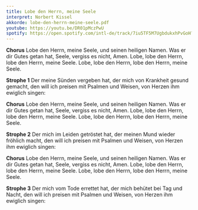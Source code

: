 ```yaml
---
title: Lobe den Herrn, meine Seele
interpret: Norbert Kissel
akkorde: lobe-den-herrn-meine-seele.pdf
youtube: https://youtu.be/DR01pMczPwU
spotify: https://open.spotify.com/intl-de/track/7iu5TF5M7UgbdukxhPvGoH?si=b0f139d37a944cc8
---
```


**Chorus**
Lobe den Herrn, meine Seele, und seinen heiligen Namen. 
Was er dir Gutes getan hat, Seele, vergiss es nicht, Amen. 
Lobe, lobe den Herrn, lobe den Herrn, meine Seele.
Lobe, lobe den Herrn, lobe den Herrn, meine Seele.

**Strophe 1**
Der meine Sünden vergeben hat, 
der mich von Krankheit gesund gemacht, 
den will ich preisen mit Psalmen und Weisen, 
von Herzen ihm ewiglich singen:

**Chorus**
Lobe den Herrn, meine Seele, und seinen heiligen Namen. 
Was er dir Gutes getan hat, Seele, vergiss es nicht, Amen. 
Lobe, lobe den Herrn, lobe den Herrn, meine Seele.
Lobe, lobe den Herrn, lobe den Herrn, meine Seele.

**Strophe 2**
Der mich im Leiden getröstet hat, 
der meinen Mund wieder fröhlich macht, 
den will ich preisen mit Psalmen und Weisen, 
von Herzen ihm ewiglich singen:

**Chorus**
Lobe den Herrn, meine Seele, und seinen heiligen Namen. 
Was er dir Gutes getan hat, Seele, vergiss es nicht, Amen. 
Lobe, lobe den Herrn, lobe den Herrn, meine Seele.
Lobe, lobe den Herrn, lobe den Herrn, meine Seele.

**Strophe 3**
Der mich vom Tode errettet hat, 
der mich behütet bei Tag und Nacht,
den will ich preisen mit Psalmen und Weisen, 
von Herzen ihm ewiglich singen: